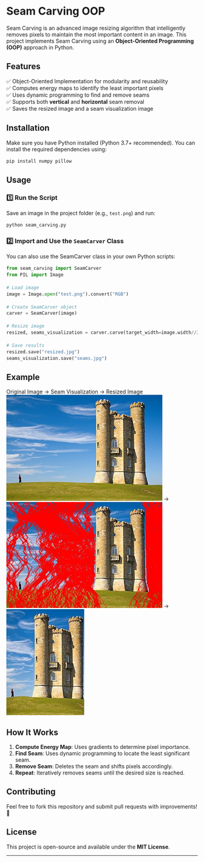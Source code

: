# Seam Carving OOP

Seam Carving is an advanced image resizing algorithm that intelligently removes pixels to maintain the most important content in an image. This project implements Seam Carving using an **Object-Oriented Programming (OOP)** approach in Python.

## Features
✅ Object-Oriented Implementation for modularity and reusability  
✅ Computes energy maps to identify the least important pixels  
✅ Uses dynamic programming to find and remove seams  
✅ Supports both **vertical** and **horizontal** seam removal  
✅ Saves the resized image and a seam visualization image  

## Installation
Make sure you have Python installed (Python 3.7+ recommended). You can install the required dependencies using:

```bash
pip install numpy pillow
```

## Usage

### 1️⃣ Run the Script
Save an image in the project folder (e.g., `test.png`) and run:
```bash
python seam_carving.py
```

### 2️⃣ Import and Use the `SeamCarver` Class
You can also use the SeamCarver class in your own Python scripts:
```python
from seam_carving import SeamCarver
from PIL import Image

# Load image
image = Image.open("test.png").convert("RGB")

# Create SeamCarver object
carver = SeamCarver(image)

# Resize image
resized, seams_visualization = carver.carve(target_width=image.width//2, target_height=image.height//2)

# Save results
resized.save("resized.jpg")
seams_visualization.save("seams.jpg")
```

## Example
Original Image → Seam Visualization → Resized Image  
![Original](Examples\test3.png) → ![Seams](examples\seams_width.jpg) → ![Resized](Examples\resized_width.jpg)

## How It Works
1. **Compute Energy Map**: Uses gradients to determine pixel importance.  
2. **Find Seam**: Uses dynamic programming to locate the least significant seam.  
3. **Remove Seam**: Deletes the seam and shifts pixels accordingly.  
4. **Repeat**: Iteratively removes seams until the desired size is reached.  

## Contributing
Feel free to fork this repository and submit pull requests with improvements! 🚀

## License
This project is open-source and available under the **MIT License**.

---

